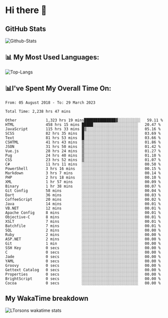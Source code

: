 # Hi there 👋

## GitHub Stats
![Github-Stats](https://github-readme-stats.vercel.app/api?username=ltorson&show_icons=true&theme=radical&count_private=true)

## 📊 My Most Used Languages:
![Top-Langs](https://github-readme-stats.vercel.app/api/top-langs/?username=LTorson&layout=compact&langs_count=10)

## 📊I've Spent My Overall Time On:
<!--START_SECTION:waka-->

```text
From: 05 August 2018 - To: 29 March 2023

Total Time: 2,238 hrs 47 mins

Other             1,323 hrs 19 mins██████████████▓░░░░░░░░░░   59.11 %
HTML              458 hrs 15 mins █████░░░░░░░░░░░░░░░░░░░░   20.47 %
JavaScript        115 hrs 33 mins █▒░░░░░░░░░░░░░░░░░░░░░░░   05.16 %
SCSS              82 hrs 35 mins  █░░░░░░░░░░░░░░░░░░░░░░░░   03.69 %
Text              81 hrs 53 mins  █░░░░░░░░░░░░░░░░░░░░░░░░   03.66 %
CSHTML            41 hrs 43 mins  ▒░░░░░░░░░░░░░░░░░░░░░░░░   01.86 %
JSON              31 hrs 50 mins  ▒░░░░░░░░░░░░░░░░░░░░░░░░   01.42 %
Vue.js            28 hrs 24 mins  ▒░░░░░░░░░░░░░░░░░░░░░░░░   01.27 %
Pug               24 hrs 40 mins  ▒░░░░░░░░░░░░░░░░░░░░░░░░   01.10 %
CSS               23 hrs 52 mins  ▒░░░░░░░░░░░░░░░░░░░░░░░░   01.07 %
C#                11 hrs 11 mins  ░░░░░░░░░░░░░░░░░░░░░░░░░   00.50 %
PowerShell        3 hrs 16 mins   ░░░░░░░░░░░░░░░░░░░░░░░░░   00.15 %
Markdown          3 hrs 7 mins    ░░░░░░░░░░░░░░░░░░░░░░░░░   00.14 %
PHP               2 hrs 18 mins   ░░░░░░░░░░░░░░░░░░░░░░░░░   00.10 %
XML               1 hr 57 mins    ░░░░░░░░░░░░░░░░░░░░░░░░░   00.09 %
Binary            1 hr 38 mins    ░░░░░░░░░░░░░░░░░░░░░░░░░   00.07 %
Git Config        58 mins         ░░░░░░░░░░░░░░░░░░░░░░░░░   00.04 %
Dart              36 mins         ░░░░░░░░░░░░░░░░░░░░░░░░░   00.03 %
CoffeeScript      20 mins         ░░░░░░░░░░░░░░░░░░░░░░░░░   00.02 %
Java              14 mins         ░░░░░░░░░░░░░░░░░░░░░░░░░   00.01 %
VB.NET            12 mins         ░░░░░░░░░░░░░░░░░░░░░░░░░   00.01 %
Apache Config     8 mins          ░░░░░░░░░░░░░░░░░░░░░░░░░   00.01 %
Objective-C       8 mins          ░░░░░░░░░░░░░░░░░░░░░░░░░   00.01 %
XSLT              7 mins          ░░░░░░░░░░░░░░░░░░░░░░░░░   00.01 %
Batchfile         7 mins          ░░░░░░░░░░░░░░░░░░░░░░░░░   00.01 %
SQL               2 mins          ░░░░░░░░░░░░░░░░░░░░░░░░░   00.00 %
Ruby              2 mins          ░░░░░░░░░░░░░░░░░░░░░░░░░   00.00 %
ASP.NET           2 mins          ░░░░░░░░░░░░░░░░░░░░░░░░░   00.00 %
Git               1 min           ░░░░░░░░░░░░░░░░░░░░░░░░░   00.00 %
SSH Key           0 secs          ░░░░░░░░░░░░░░░░░░░░░░░░░   00.00 %
C                 0 secs          ░░░░░░░░░░░░░░░░░░░░░░░░░   00.00 %
Jade              0 secs          ░░░░░░░░░░░░░░░░░░░░░░░░░   00.00 %
YAML              0 secs          ░░░░░░░░░░░░░░░░░░░░░░░░░   00.00 %
Groovy            0 secs          ░░░░░░░░░░░░░░░░░░░░░░░░░   00.00 %
Gettext Catalog   0 secs          ░░░░░░░░░░░░░░░░░░░░░░░░░   00.00 %
Properties        0 secs          ░░░░░░░░░░░░░░░░░░░░░░░░░   00.00 %
BrightScript      0 secs          ░░░░░░░░░░░░░░░░░░░░░░░░░   00.00 %
Cocoa             0 secs          ░░░░░░░░░░░░░░░░░░░░░░░░░   00.00 %
```

<!--END_SECTION:waka-->

## My WakaTime breakdown
![LTorsons wakatime stats](https://github-readme-stats.vercel.app/api/wakatime?username=leetorson&line_height=21)

